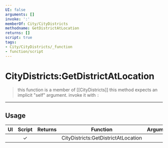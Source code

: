 ```yaml
---
UI: false
arguments: []
invoke: ':'
memberOf: City/CityDistricts
methodname: GetDistrictAtLocation
returns: []
script: true
tags:
- City/CityDistricts/_function
- function/script
---
```

# CityDistricts:GetDistrictAtLocation
> this function is a member of [[CityDistricts]]
> this method expects an implicit "self" argument. invoke it with `:`
-----
## Usage
|  UI | Script | Returns | Function | Arguments |
|:---:|:------:|-------:|:--------:|:---------|
| |✓||CityDistricts:GetDistrictAtLocation||
